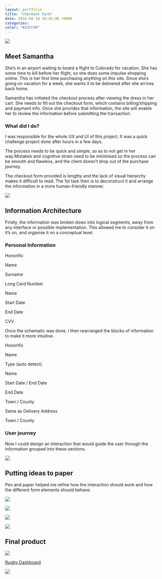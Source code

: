 ```yaml
---
layout: portfolio
title: "Checkout Form"
date: 2016-08-10 10:45:06 +0000
categories:
color: "#33CC99"
---
```


![](checkout-form-featured-5ab6ff36-0375-4566-8df4-4f7251e71b8b.png)

## Meet Samantha

She’s in an airport waiting to board a flight to Colorado for vacation. She has some time to kill before her flight, so she does some impulse shopping online. This is her first time purchasing anything on this site. Since she’s going on vacation for a week, she wants it to be delivered after she arrives back home.

Samantha has initiated the checkout process after viewing the dress in her cart. She needs to fill out the checkout form, which contains billing/shipping and payment info. Once she provides that information, the site will enable her to review the information before submitting the transaction.

### What did I do?

I was responsible for the whole UX and UI of this project. It was a quick challenge project done after hours in a few days.

The process needs to be quick and simple, so as to not get in her way.Mistakes and cognitive strain need to be minimised so the process can be smooth and flawless, and the client doesn’t drop out of the purchase journey.

The checkout form provided is lengthy and the lack of visual hierarchy makes it difficult to read. The 1st task then is to deconstruct it and arrange the information in a more human-friendly manner.

![](Screen-Shot-2016-08-24-at-16-b931d182-49da-4f78-8cc2-f9abf66743aa.13.29-cropped.png)

## Information Architecture

Firstly, the information was broken down into logical segments, away from any interface or possible implementation. This allowed me to consider it on it’s on, and organise it on a conceptual level.

### Personal Information

Honorific

Name

Surname

Long Card Number

Name

Start Date

End Date

CVV

Once the schematic was done, I then rearranged the blocks of information to make it more intuitive.

Honorific

Name

Type (auto detect)

Name

Start Date / End Date

End Date

Town / County

Same as Delivery Address

Town / County

### User journey

Now I could design an interaction that would guide the user through the information grouped into these sections.

![](user-journey-60bb3289-28a4-491b-9fe6-8ebeedafcd4a.svg)

## Putting ideas to paper

Pen and paper helped me refine how the interaction should work and how the different form elements should behave.

![](Scanned_20160516-14372-01-86d4af6c-d20c-4f3c-88be-a5bbffe34722.png)

![](Scanned_20160516-1436-01-15eb77f9-aac0-4c9f-bb55-1b67d327d2e1.png)

![](Scanned_20160516-14362-01-83c7f06f-8aad-461c-b259-6b49565bac12.png)

![](Scanned_20160516-1437-01-c2367651-e7da-498f-b605-d427d390c766.png)

## Final product

![](Artboard-1-2659f527-7eb2-411c-8568-c0119ba0c646.png)

[Rugby Dashboard](https://goncaloandrade.com/portfolio/rugby-dashboard/)

![](rubgy-stats-featured-1acaae71-2a53-4b90-ac71-045cabc7195a.png)
